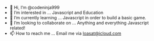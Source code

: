 - 👋 Hi, I’m @codeninja999
- 👀 I’m interested in ... Javascript and Education
- 🌱 I’m currently learning ... Javascript in order to build a basic  game.
- 💞️ I’m looking to collaborate on ... Anything and everything Javascript related!
- 📫 How to reach me ... Email me via loasat@icloud.com

<!---
codeninja999/codeninja999 is a ✨ special ✨ repository because its `README.md` (this file) appears on your GitHub profile.
You can click the Preview link to take a look at your changes.
--->
